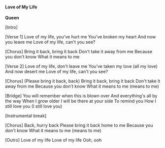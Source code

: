 #### Love of My Life

**Queen**

[Intro]

[Verse 1]
Love of my life, you've hurt me
You've broken my heart
And now you leave me
Love of my life, can't you see?

[Chorus]
Bring it back, bring it back
Don't take it away from me
Because you don't know
What it means to me

[Verse 2]
Love of my life, don't leave me
You've taken my love (all my love)
And now desert me
Love of my life, can't you see?

[Chorus]
(Please bring it back, back) Bring it back, bring it back
Don't take it away from me
Because you don't know
What it means to me (means to me)

[Bridge]
You will remember when this is blown over
And everything's all by the way
When I grow older
I will be there at your side
To remind you
How I still love you (I still love you)

[Instrumental break]

[Chorus]
Back, hurry back
Please bring it back home to me
Because you don't know
What it means to me (means to me)

[Outro]
Love of my life
Love of my life
Ooh, ooh